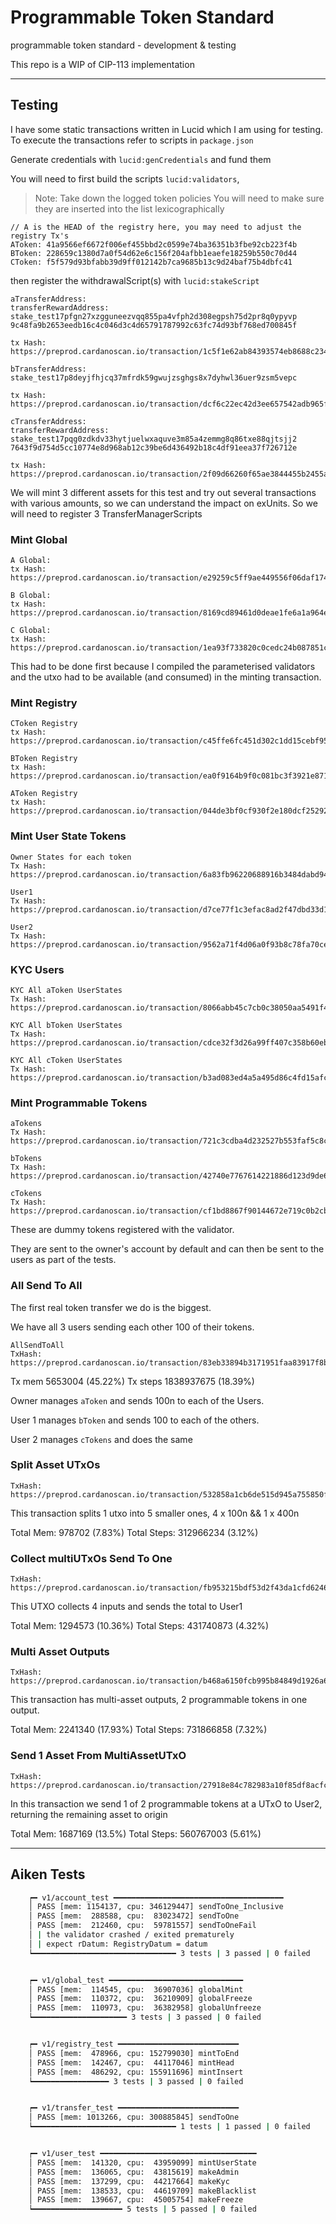 # Programmable Token Standard

programmable token standard - development & testing

This repo is a WIP of CIP-113 implementation

--- 

## Testing

I have some static transactions written in Lucid which I am using for testing. To execute 
the transactions refer to scripts in `package.json`

Generate credentials with `lucid:genCredentials` and fund them

You will need to first build the scripts `lucid:validators`, 
> Note: Take down the logged token policies
> You will need to make sure they are inserted into the list lexicographically

```
// A is the HEAD of the registry here, you may need to adjust the registry Tx's
AToken: 41a9566ef6672f006ef455bbd2c0599e74ba36351b3fbe92cb223f4b
BToken: 228659c1380d7a0f54d62e6c156f204afbb1eaefe18259b550c70d44
CToken: f5f579d93bfabb39d9ff012142b7ca9685b13c9d24baf75b4dbfc41
```

then register the withdrawalScript(s) with `lucid:stakeScript`

```
aTransferAddress:
transferRewardAddress: stake_test17pfgn27xzgguneezvqq855pa4vfph2d308egpsh75d2pr8q0ypyvp
9c48fa9b2653eedb16c4c046d3c4d65791787992c63fc74d93bf768ed700845f

tx Hash: https://preprod.cardanoscan.io/transaction/1c5f1e62ab84393574eb8688c2343a5d855e0f12e1a613baafdd4f88599f7fad

bTransferAddress:
stake_test17p8deyjfhjcq37mfrdk59gwujzsghgs8x7dyhwl36uer9zsm5vepc

tx Hash: https://preprod.cardanoscan.io/transaction/dcf6c22ec42d3ee657542adb965f9acc1387c9efd88caa6bf93f0acea555924e

cTransferAddress:
transferRewardAddress: stake_test17pqg0zdkdv33hytjuelwxaquve3m85a4zemmg8q86txe88qjtsjj2
7643f9d754d5cc10774e8d968ab12c39be6d436492b18c4df91eea37f726712e

tx Hash: https://preprod.cardanoscan.io/transaction/2f09d66260f65ae3844455b2455ac08fdf291f363b8e484b4b9fca87bfe13834
```

We will mint 3 different assets for this test and try out several transactions with
various amounts, so we can understand the impact on exUnits.
So we will need to register 3 TransferManagerScripts

### Mint Global

```
A Global:
tx Hash: https://preprod.cardanoscan.io/transaction/e29259c5ff9ae449556f06daf17476aa4ef500fcfeb1c72f8f4660a821bcf95a

B Global:
tx Hash: https://preprod.cardanoscan.io/transaction/8169cd89461d0deae1fe6a1a964ee89a46eb0442f68c708bf846d28e5a9d1a40

C Global:
tx Hash: https://preprod.cardanoscan.io/transaction/1ea93f733820c0cedc24b087851c0ded452fa1627f2d512ec795fc64a6566399
```
This had to be done first because I compiled the parameterised validators and the utxo
had to be available (and consumed) in the minting transaction.

### Mint Registry

```
CToken Registry
tx Hash: https://preprod.cardanoscan.io/transaction/c45ffe6fc451d302c1dd15cebf951e70828247537a697e74ed847e7edac7e214

BToken Registry
tx Hash: https://preprod.cardanoscan.io/transaction/ea0f9164b9f0c081bc3f3921e87191707c93e89370f29cf123c6af650a4ce946

AToken Registry
tx Hash: https://preprod.cardanoscan.io/transaction/044de3bf0cf930f2e180dcf252926e3f2adb19a545f1ce496458529863fa28ec
```

### Mint User State Tokens

```
Owner States for each token
Tx Hash: https://preprod.cardanoscan.io/transaction/6a83fb96220688916b3484dabd9423d7079418610d4bb87465dd6c83f006bc17

User1 
Tx Hash: https://preprod.cardanoscan.io/transaction/d7ce77f1c3efac8ad2f47dbd33d165cc99f89da8821992b15bcdf6bb5fb7206e

User2 
Tx Hash: https://preprod.cardanoscan.io/transaction/9562a71f4d06a0f93b8c78fa70cea72c9da2a4de1a89fa3aaabd2a86f3a856a2
```

### KYC Users

```
KYC All aToken UserStates 
Tx Hash: https://preprod.cardanoscan.io/transaction/8066abb45c7cb0c38050aa5491f4c60e17b6be800c38824707052660a5e4f3b4

KYC All bToken UserStates
Tx Hash: https://preprod.cardanoscan.io/transaction/cdce32f3d26a99ff407c358b60ebec28131b04bbed11a2c3b337021598f932dc

KYC All cToken UserStates
Tx Hash: https://preprod.cardanoscan.io/transaction/b3ad083ed4a5a495d86c4fd15afc771452d800cd71faee9466848265897b7161
```

### Mint Programmable Tokens

```
aTokens
Tx Hash: https://preprod.cardanoscan.io/transaction/721c3cdba4d232527b553faf5c8cbe0b3405126f2db7a4e10a34785fb414da12

bTokens
Tx Hash: https://preprod.cardanoscan.io/transaction/42740e7767614221886d123d9de69c18dce1892ded6f85e86f12a771ac30fdb3

cTokens
Tx Hash: https://preprod.cardanoscan.io/transaction/cf1bd8867f90144672e719c0b2cbf4e2d13322d95122792afa89d634e4aeeb40
```

These are dummy tokens registered with the validator.

They are sent to the owner's account by default and can then be sent to the users as part
of the tests.

### All Send To All

The first real token transfer we do is the biggest.

We have all 3 users sending each other 100 of their tokens.

```
AllSendToAll
TxHash: https://preprod.cardanoscan.io/transaction/83eb33894b3171951faa83917f8be45f68202d7acb86cd42bc13e813628c9075
```

Tx mem   5653004    (45.22%)
Tx steps 1838937675 (18.39%)

Owner manages `aToken` and sends 100n to each of the Users.

User 1 manages `bToken` and sends 100 to each of the others.

User 2 manages `cTokens` and does the same

### Split Asset UTxOs

```
TxHash: https://preprod.cardanoscan.io/transaction/532858a1cb6de515d945a755850fc3d9712ea598fd5290a576b8930907d0a896
```

This transaction splits 1 utxo into 5 smaller ones, 4 x 100n && 1 x 400n

Total Mem:   978702     (7.83%)
Total Steps: 312966234  (3.12%)

### Collect multiUTxOs Send To One

```
TxHash: https://preprod.cardanoscan.io/transaction/fb953215bdf53d2f43da1cfd6246cebb80e017405351d2f35c0a007fa3720683
``` 

This UTXO collects 4 inputs and sends the total to User1

Total Mem:   1294573    (10.36%)
Total Steps: 431740873  (4.32%)

### Multi Asset Outputs

```
TxHash: https://preprod.cardanoscan.io/transaction/b468a6150fcb995b84849d1926a6fe2ee5d9d9996b27ddcb40d78c8f1acb8715
```

This transaction has multi-asset outputs, 2 programmable tokens in one output.

Total Mem: 2241340     (17.93%)
Total Steps: 731866858 (7.32%)

### Send 1 Asset From MultiAssetUTxO

```
TxHash: https://preprod.cardanoscan.io/transaction/27918e84c782983a10f85df8acfc405bdc7596017d492994e070297e084a3e67
```

In this transaction we send 1 of 2 programmable tokens at a UTxO to User2, returning the remaining asset to origin

Total Mem: 1687169     (13.5%)
Total Steps: 560767003 (5.61%)

---

## Aiken Tests

```sh
    ┍━ v1/account_test ━━━━━━━━━━━━━━━━━━━━━━━━━━━━━━━━━━━━━━
    │ PASS [mem: 1154137, cpu: 346129447] sendToOne_Inclusive
    │ PASS [mem:  288588, cpu:  83023472] sendToOne
    │ PASS [mem:  212460, cpu:  59781557] sendToOneFail
    │ | the validator crashed / exited prematurely
    │ | expect rDatum: RegistryDatum = datum
    ┕━━━━━━━━━━━━━━━━━━━━━━━━━━━━━━━━ 3 tests | 3 passed | 0 failed


    ┍━ v1/global_test ━━━━━━━━━━━━━━━━━━━━━━━━━━━━━━
    │ PASS [mem:  114545, cpu:  36907036] globalMint
    │ PASS [mem:  110372, cpu:  36210909] globalFreeze
    │ PASS [mem:  110973, cpu:  36382958] globalUnfreeze
    ┕━━━━━━━━━━━━━━━━━━━━━ 3 tests | 3 passed | 0 failed


    ┍━ v1/registry_test ━━━━━━━━━━━━━━━━━━━━━━━━━━━
    │ PASS [mem:  478966, cpu: 152799030] mintToEnd
    │ PASS [mem:  142467, cpu:  44117046] mintHead
    │ PASS [mem:  486292, cpu: 155911696] mintInsert
    ┕━━━━━━━━━━━━━━━━━ 3 tests | 3 passed | 0 failed


    ┍━ v1/transfer_test ━━━━━━━━━━━━━━━━━━━━━━━━━━━
    │ PASS [mem: 1013266, cpu: 300885845] sendToOne
    ┕━━━━━━━━━━━━━━━━━━━━━━━━━━━━━━━━ 1 tests | 1 passed | 0 failed


    ┍━ v1/user_test ━━━━━━━━━━━━━━━━━━━━━━━━━━━━━━━━━━━
    │ PASS [mem:  141320, cpu:  43959099] mintUserState
    │ PASS [mem:  136065, cpu:  43815619] makeAdmin
    │ PASS [mem:  137299, cpu:  44217664] makeKyc
    │ PASS [mem:  138533, cpu:  44619709] makeBlacklist
    │ PASS [mem:  139667, cpu:  45005754] makeFreeze
    ┕━━━━━━━━━━━━━━━━━━━━ 5 tests | 5 passed | 0 failed
```

